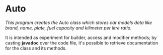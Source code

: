 # Auto
_This program creates the_ Auto _class which stores car models data like brand, name, plate, fuel capacity and kilimeter per litre ratio._

It is intended as experiment for builder, access and modifier methods; by casting **javadoc** over the code file, it's possible to retrieve documentation for the class and its methods.
